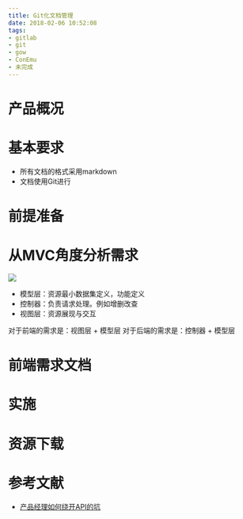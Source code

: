 ```yaml
---
title: Git化文档管理 
date: 2018-02-06 10:52:08
tags:
- gitlab
- git
- gow
- ConEmu
- 未完成
---
```


# 产品概况

# 基本要求
- 所有文档的格式采用markdown
- 文档使用Git进行

# 前提准备

# 从MVC角度分析需求
![](http://p3alsaatj.bkt.clouddn.com/20180206142506_ZGP1bd_lE6cj.jpeg)

- 模型层：资源最小数据集定义，功能定义
- 控制器：负责请求处理。例如增删改查
- 视图层：资源展现与交互

对于前端的需求是：视图层 + 模型层
对于后端的需求是：控制器 + 模型层

# 前端需求文档

# 实施

# 资源下载

# 参考文献
- [产品经理如何绕开API的坑](http://www.woshipm.com/pmd/690292.html)
